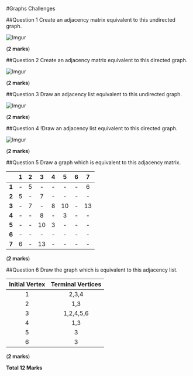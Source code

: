#Graphs Challenges

##Question 1
Create an adjacency matrix equivalent to this undirected graph.

![Imgur](http://i.imgur.com/H8c199d.jpg)

(**2 marks**)

##Question 2
Create an adjacency matrix equivalent to this directed graph.

![Imgur](http://i.imgur.com/VVsjPvq.jpg)

(**2 marks**)

##Question 3
Draw an adjacency list equivalent to this undirected graph.

![Imgur](http://i.imgur.com/21O8aD1.jpg)

(**2 marks**)

##Question 4
!Draw an adjacency list equivalent to this directed graph.

![Imgur](http://i.imgur.com/SgT4kOs.jpg)

(**2 marks**)

##Question 5
Draw a graph which is equivalent to this adjacency matrix.

| |1|2|3|4|5|6|7|
|:-:|:-:|:-:|:-:|:-:|:-:|:-:|:-:|
|**1**|-|5|-|-|-|-|6|
|**2**|5|-|7|-|-|-|-|
|**3**|-|7|-|8|10|-|13|
|**4**|-|-|8|-|3|-|-|
|**5**|-|-|10|3|-|-|-|
|**6**|-|-|-|-|-|-|-|
|**7**|6|-|13|-|-|-|-|

(**2 marks**)

##Question 6
Draw the graph which is equivalent to this adjacency list.

|Initial Vertex|Terminal Vertices|
|:------------:|:---------------:|
|1|2,3,4|
|2|1,3|
|3|1,2,4,5,6|
|4|1,3|
|5|3|
|6|3|

(**2 marks**)

**Total 12 Marks**
